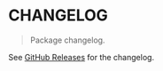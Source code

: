 # CHANGELOG

> Package changelog.

See [GitHub Releases](https://github.com/stdlib-js/stats-base-dists-normal-quantile/releases) for the changelog.
